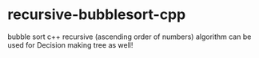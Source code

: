 # recursive-bubblesort-cpp
bubble sort c++ recursive (ascending order of numbers)
algorithm can be used for Decision making tree as well!
